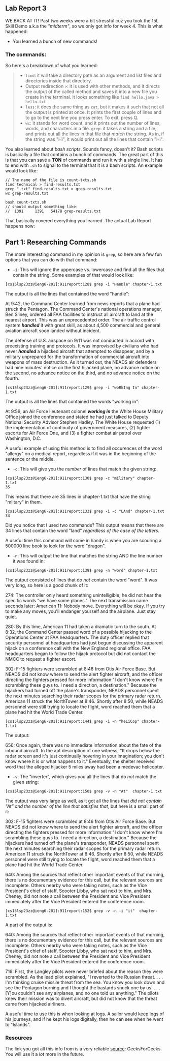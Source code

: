 ## Lab Report 3
WE BACK AT IT! Past two weeks were a bit stressful cuz you took the 15L Skill Demo a.k.a the *"midterm"*, so we only got info for week 4. This is what happened:
- You learned a bunch of new commands!

### The commands:
So here's a breakdown of what you learned:
> - ```find```: it will take a directory path as an argument and list files and directories inside that directory.  
> - Output redirection ``` > ```: it is used with other methods, and it directs the output of the called method and saves it into a new file you create in the terminal. It looks something like ```find hello.java > hello.txt```
> - ```less```: it does the same thing as ```cat```, but it makes it such that not all the output is printed at once. It prints the first couple of lines and to go to the next line you press enter. To exit, press Q.
> - ```wc```: it stands for word count, and it prints out the number of lines, words, and characters in a file.
> ```grep```: it takes a string and a file, and prints out all the lines in that file that *match* the string. As in, if the string was "Hi", it would print out all the lines that contain "Hi".

You also learned about *bash scripts*. Sounds fancy, doesn't it? 
Bash scripts is basically a file that contains a bunch of commands. The great part of this is that you can save a **TON** of commands and run it with a single line. It has to end with ```.sh``` to signal to the terminal that it is a bash scripts. An example would look like:
```
// The name of the file is count-txts.sh
find technical > find-results.txt
grep ".txt" find-results.txt > grep-results.txt
wc grep-results.txt
```
```
bash count-txts.sh
// should output something like:
//  1391     1391   54178 grep-results.txt
```
That basically covered everything you learned. The actual Lab Report happens now:
## Part 1: Researching Commands
The more interesting command in my opinion is ```grep```, so here are a few fun options that you can do with that command:
- ```-i```: This will ignore the uppercase vs. lowercase and find all the files that contain the string. Some examples of that would look like:
```
[cs15lsp23zz@ieng6-201]:911report:128$ grep -i "HanDle" chapter-1.txt
```

The output is all the lines that contained the word "handle":

At 9:42, the Command Center learned from news reports that a plane had struck the Pentagon. The Command Center's national operations manager, Ben Sliney, ordered all FAA facilities to instruct all aircraft to land at the nearest airport. This was an unprecedented order. The air traffic control system ***handled*** it with great skill, as about 4,500 commercial and general aviation aircraft soon landed without incident.  

The defense of U.S. airspace on 9/11 was not conducted in accord with preexisting training and protocols. It was improvised by civilians who had never ***handled*** a hijacked aircraft that attempted to disappear, and by a military unprepared for the transformation of commercial aircraft into weapons of mass destruction. As it turned out, the NEADS air defenders had nine minutes' notice on the first hijacked plane, no advance notice on the second, no advance notice on the third, and no advance notice on the fourth.


```
[cs15lsp23zz@ieng6-201]:911report:129$ grep -i "woRkIng In" chapter-1.txt
```
The output is all the lines that contained the words "working in":

At 9:59, an Air Force lieutenant colonel ***working in*** the White House Military Office joined the conference and stated he had just talked to Deputy National Security Advisor Stephen Hadley. The White House requested (1) the implementation of continuity of government measures, (2) fighter escorts for Air Force One, and (3) a fighter combat air patrol over Washington, D.C.

A useful example of using this method is to find all occurences of the word "allergy" on a medical report, regardless if it was in the beginning of the sentence or the middle. 
- ```-c```: This will give you the *number* of lines that match the given string:
```
[cs15lsp23zz@ieng6-201]:911report:130$ grep -c "military" chapter-1.txt
35
```
This means that there are 35 lines in chapter-1.txt that have the string "miltary" in them.
```
[cs15lsp23zz@ieng6-201]:911report:133$ grep -i -c "LAnd" chapter-1.txt
34
```
Did you notice that I used two commands? This output means that there are 34 lines that contain the word "land" *regardless of the case of the letters*.

A useful time this command will come in handy is when you are scouring a 500000 line book to look for the word "dragon".
- ```-n```: This will output the line that matches the string AND the line number it was found in:
```
[cs15lsp23zz@ieng6-201]:911report:139$ grep -n "word" chapter-1.txt
```
The output consisted of lines that do *not* contain the word "word". It was very long, so here is a good chunk of it:  

274:    The controller only heard something unintelligible; he did not hear the specific words "we have some planes." The next transmission came seconds later: American 11: Nobody move. Everything will be okay. If you try to make any moves, you'll endanger yourself and the airplane. Just stay quiet.

280:    By this time, American 11 had taken a dramatic turn to the south. At 8:32, the Command Center passed word of a possible hijacking to the Operations Center at FAA headquarters. The duty officer replied that security personnel at headquarters had just begun discussing the apparent hijack on a conference call with the New England regional office. FAA headquarters began to follow the hijack protocol but did not contact the NMCC to request a fighter escort.

302:    F-15 fighters were scrambled at 8:46 from Otis Air Force Base. But NEADS did not know where to send the alert fighter aircraft, and the officer directing the fighters pressed for more information:"I don't know where I'm scrambling these guys to. I need a direction, a destination." Because the hijackers had turned off the plane's transponder, NEADS personnel spent the next minutes searching their radar scopes for the primary radar return. American 11 struck the NorthTower at 8:46. Shortly after 8:50, while NEADS personnel were still trying to locate the flight, word reached them that a plane had hit the World Trade Center.

```
[cs15lsp23zz@ieng6-201]:911report:144$ grep -i -n "heLiCop" chapter-1.txt
```
The output:

656:    Once again, there was no immediate information about the fate of the inbound aircraft. In the apt description of one witness, "It drops below the radar screen and it's just continually hovering in your imagination; you don't know where it is or what happens to it." Eventually, the shelter received word that the alleged hijacker 5 miles away had been a medevac helicopter.
- ```-v```: The "inverter", which gives you all the lines that do *not* match the given string:
```
[cs15lsp23zz@ieng6-201]:911report:150$ grep -v -n "At"  chapter-1.txt
```
The output was very large as well, as it got all the lines that *did not contain "At" and the number of the line that satisfies that*, but here is a small part of it:  

302:    F-15 fighters were scrambled at 8:46 from Otis Air Force Base. But NEADS did not know where to send the alert fighter aircraft, and the officer directing the fighters pressed for more information:"I don't know where I'm scrambling these guys to. I need a direction, a destination." Because the hijackers had turned off the plane's transponder, NEADS personnel spent the next minutes searching their radar scopes for the primary radar return. American 11 struck the NorthTower at 8:46. Shortly after 8:50, while NEADS personnel were still trying to locate the flight, word reached them that a plane had hit the World Trade Center.

640:    Among the sources that reflect other important events of that morning, there is no documentary evidence for this call, but the relevant sources are incomplete. Others nearby who were taking notes, such as the Vice President's chief of staff, Scooter Libby, who sat next to him, and Mrs. Cheney, did not note a call between the President and Vice President immediately after the Vice President entered the conference room.
```
[cs15lsp23zz@ieng6-201]:911report:152$ grep -v -n -i "it"  chapter-1.txt
```
A part of the output is:

640:    Among the sources that reflect other important events of that morning, there is no documentary evidence for this call, but the relevant sources are incomplete. Others nearby who were taking notes, such as the Vice President's chief of staff, Scooter Libby, who sat next to him, and Mrs. Cheney, did not note a call between the President and Vice President immediately after the Vice President entered the conference room.

716:    First, the Langley pilots were never briefed about the reason they were scrambled. As the lead pilot explained, "I reverted to the Russian threat. . . . I'm thinking cruise missile threat from the sea. You know you look down and see the Pentagon burning and I thought the bastards snuck one by us. . . . [Y]ou couldn't see any airplanes, and no one told us anything." The pilots knew their mission was to divert aircraft, but did not know that the threat came from hijacked airliners. 

A useful time to use this is when looking at logs. A sailor would keep logs of his journeys, and if he kept his logs digitally, then he can see when he went to "Islands".

### Resources
The link you got all this info from is a very reliable [source]: GeeksForGeeks. You will use it a *lot* more in the future.

[source]:https://www.geeksforgeeks.org/grep-command-in-unixlinux/

